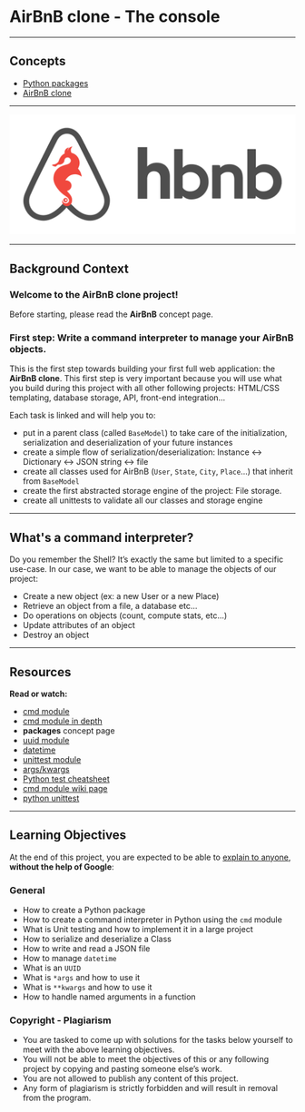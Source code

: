 <h1>AirBnB clone - The console</h1>

<hr>

<h2>Concepts</h2>
<ul>
    <li><a href="https://intranet.alxswe.com/concepts/66" target="_blank">Python packages</a></li>
    <li><a href="https://intranet.alxswe.com/concepts/74" target="_blank">AirBnB clone</a></li>
</ul>

<hr>

![alt-text](https://raw.githubusercontent.com/Dikachis/AirBnB_clone/main/web_static/images/65f4a1dd9c51265f49d0.png)

<hr>

<h2>Background Context</h2>
<h3>Welcome to the AirBnB clone project!</h3>

<p>Before starting, please read the <strong>AirBnB</strong> concept page.</p>

<h3>First step: Write a command interpreter to manage your AirBnB objects.</h3>

<p>This is the first step towards building your first full web application: the <strong>AirBnB clone</strong>. This first step is very important because you will use what you build during this project with all other following projects: HTML/CSS templating, database storage, API, front-end integration…</p>

<p>Each task is linked and will help you to:</p>
<ul>
    <li>put in a parent class (called <code>BaseModel</code>) to take care of the initialization, serialization and deserialization of your future instances</li>
    <li>create a simple flow of serialization/deserialization: Instance <-> Dictionary <-> JSON string <-> file</li>
    <li>create all classes used for AirBnB (<code>User</code>, <code>State</code>, <code>City</code>, <code>Place</code>...) that inherit from <code>BaseModel</code></li>
    <li>create the first abstracted storage engine of the project: File storage.</li>
    <li>create all unittests to validate all our classes and storage engine</li>
</ul>

<hr>

<h2>What's a command interpreter?</h2>

<p>Do you remember the Shell? It’s exactly the same but limited to a specific use-case. In our case, we want to be able to manage the objects of our project:</p>

<ul>
    <li>Create a new object (ex: a new User or a new Place)</li>
    <li>Retrieve an object from a file, a database etc...</li>
    <li>Do operations on objects (count, compute stats, etc...)</li>
    <li>Update attributes of an object</li>
    <li>Destroy an object</li>
</ul>

<hr>

<h2>Resources</h2>
<p><strong>Read or watch:</strong></p>
<ul>
    <li><a href="https://intranet.alxswe.com/rltoken/8ecCwE6veBmm3Nppw4hz5A" target="_blank">cmd module</a></li>
    <li><a href="https://intranet.alxswe.com/rltoken/uEy4RftSdKypoig9NFTvCg" target="_blank">cmd module in depth</a></li>
    <li><strong>packages</strong> concept page</li>
    <li><a href="https://intranet.alxswe.com/rltoken/KfL9TqwdI69W6ttG6gTPPQ" target="_blank">uuid module</a></li>
    <li><a href="https://intranet.alxswe.com/rltoken/1d8I3jSKgnYAtA1IZfEDpA" target="_blank">datetime</a></li>
    <li><a href="https://intranet.alxswe.com/rltoken/IlFiMB8UmqBG2CxA0AD3jA" target="_blank">unittest module</a></li>
    <li><a href="https://intranet.alxswe.com/rltoken/C_a0EKbtvKdMcwIAuSIZng" target="_blank">args/kwargs</a></li>
    <li><a href="https://intranet.alxswe.com/rltoken/tgNVrKKzlWgS4dfl3mQklw" target="_blank">Python test cheatsheet</a></li>
    <li><a href="https://intranet.alxswe.com/rltoken/EvcaH9uTLlauxuw03WnkOQ" target="_blank">cmd module wiki page</a></li>
    <li><a href="https://intranet.alxswe.com/rltoken/begh14KQA-3ov29KvD_HvA" target="_blank">python unittest</a></li>
</ul>

<hr>

<h2>Learning Objectives</h2>
<p>At the end of this project, you are expected to be able to <a href="https://intranet.alxswe.com/rltoken/uV5eZkRZ_XEqYbgPd-0CWw" target="_blank">explain to anyone</a>, <strong>without the help of Google</strong>:</p>

<h3>General</h3>
<ul>
    <li>How to create a Python package</li>
    <li>How to create a command interpreter in Python using the <code>cmd</code> module</li>
    <li>What is Unit testing and how to implement it in a large project</li>
    <li>How to serialize and deserialize a Class</li>
    <li>How to write and read a JSON file</li>
    <li>How to manage <code>datetime</code></li>
    <li>What is an <code>UUID</code></li>
    <li>What is <code>*args</code> and how to use it</li>
    <li>What is <code>**kwargs</code> and how to use it</li>
    <li>How to handle named arguments in a function</li>
</ul>

<h3>Copyright - Plagiarism</h3>
<ul>    
    <li>You are tasked to come up with solutions for the tasks below yourself to meet with the above learning objectives.</li>
    <li>You will not be able to meet the objectives of this or any following project by copying and pasting someone else’s work.</li>
    <li>You are not allowed to publish any content of this project.</li>
    <li>Any form of plagiarism is strictly forbidden and will result in removal from the program.</li>
</ul>